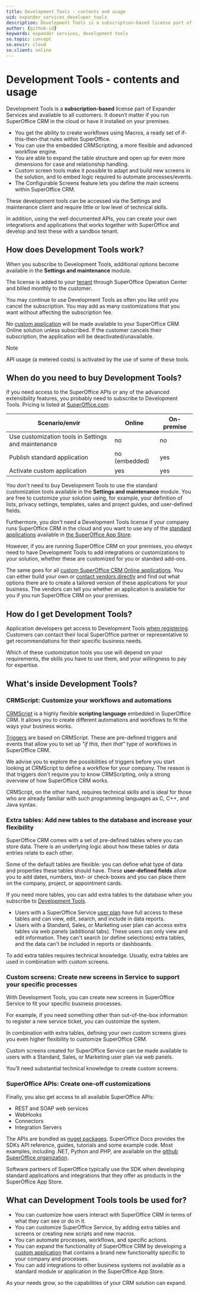 ```yaml
---
title: Development Tools - contents and usage
uid: expander_services_developer_tools
description: Development Tools is a subscription-based license part of Expander Services and available to all customers.
author: {github-id}
keywords: expander services, development tools
so.topic: concept
so.envir: cloud
so.client: online
---
```


# Development Tools - contents and usage

Development Tools is a **subscription-based** license part of Expander Services and available to all customers. It doesn’t matter if you run SuperOffice CRM in the cloud or have it installed on your premises.

* You get the ability to create workflows using Macros, a ready set of if-this-then-that rules within SuperOffice.
* You can use the embedded CRMScripting, a more flexible and advanced workflow engine.
* You are able to expand the table structure and open up for even more dimensions for case and relationship handling.
* Custom screen tools make it possible to adapt and build new screens in the solution, and to embed logic required to automate processes/events.
* The Configurable Screens feature lets you define the main screens within SuperOffice CRM.

These development tools can be accessed via the Settings and maintenance client and require little or low level of technical skills.

In addition, using the well documented APIs, you can create your own integrations and applications that works together with SuperOffice and develop and test these with a sandbox tenant.

## How does Development Tools work?

When you subscribe to Development Tools, additional options become available in the **Settings and maintenance** module.

The license is added to your [tenant][9] through SuperOffice Operation Center and billed monthly to the customer.

You may continue to use Development Tools as often you like until you cancel the subscription. You may add as many customizations that you want without affecting the subscription fee.

No [custom application][5] will be made available to your SuperOffice CRM Online solution unless subscribed. If the customer cancels their subscription, the application will be deactivated/unavailable.

> [!NOTE]
> API usage (a metered costs) is activated by the use of some of these tools.

## When do you need to buy Development Tools?

If you need access to the SuperOffice APIs or any of the advanced extensibility features, you probably need to subscribe to Development Tools. Pricing is listed at [SuperOffice.com][10].

| Scenario/envir | Online | On-premise |
|----------------|--------|------------|
| Use customization tools in Settings and maintenance | no | no |
| Publish standard application | no (embedded) | yes |
| Activate custom application | yes | yes |

You *don't* need to buy Development Tools to use the standard customization tools available in the **Settings and maintenance** module. You are free to customize your solution using, for example, your definition of lists, privacy settings, templates, sales and project guides, and user-defined fields.

Furthermore, you *don't* need a Development Tools license if your company runs SuperOffice CRM in the cloud and you want to use any of the [standard applications][6] available in [the SuperOffice App Store][7].

However, if you are running SuperOffice CRM on your premises, you *always* need to have Development Tools to add integrations or customizations to your solution, whether these are customized for you or standard add-ons.

The same goes for all [custom SuperOffice CRM Online applications][5]. You can either build your own or [contact vendors directly][8] and find out what options there are to create a tailored version of these applications for your business. The vendors can tell you whether an application is available for you if you run SuperOffice CRM on your premises.

## How do I get Development Tools?

Application developers get access to Development Tools [when registering][11]. Customers can contact their local SuperOffice partner or representative to get recommendations for their specific business needs.

Which of these customization tools you use will depend on your requirements, the skills you have to use them, and your willingness to pay for expertise.

## What's inside Development Tools?

### CRMScript: Customize your workflows and automations

[CRMScript][1] is a highly flexible **scripting language** embedded in SuperOffice CRM. It allows you to create different automations and workflows to fit the ways your business works.

[Triggers][2] are based on CRMScript. These are pre-defined triggers and events that allow you to set up *"if this, then that"* type of workflows in SuperOffice CRM.

We advise you to explore the possibilities of triggers before you start looking at CRMScript to define a workflow for your company. The reason is that triggers don't require you to know CRMScripting, only a strong overview of how SuperOffice CRM works.

CRMScript, on the other hand, requires technical skills and is ideal for those who are already familiar with such programming languages as C, C++, and Java syntax.

### Extra tables: Add new tables to the database and increase your flexibility

SuperOffice CRM comes with a set of pre-defined tables where you can store data. There is an underlying logic about how these tables or data entries relate to each other.

Some of the default tables are flexible: you can define what type of data and properties these tables should have. These **user-defined fields** allow you to add dates, numbers, text- or check-boxes and you can place them on the company, project, or appointment cards.

If you need more tables, you can add extra tables to the database when you subscribe to [Development Tools][3].

* Users with a SuperOffice Service [user plan][4] have full access to these tables and can view, edit, search, and include in data reports.
* Users with a Standard, Sales, or Marketing user plan can access extra tables via web panels (additional tabs). These users can only view and edit information. They can't search (or define selections) extra tables, and the data can't be included in reports or dashboards.

To add extra tables requires technical knowledge. Usually, extra tables are used in combination with custom screens.

### Custom screens: Create new screens in Service to support your specific processes

With Development Tools, you can create new screens in SuperOffice Service to fit your specific business processes.

For example, if you need something other than out-of-the-box information to register a new service ticket, you can customize the system.

In combination with extra tables, defining your own custom screens gives you even higher flexibility to customize SuperOffice CRM.

Custom screens created for SuperOffice Service can be made available to users with a Standard, Sales, or Marketing user plan via web panels.

You’ll need substantial technical knowledge to create custom screens.

### SuperOffice APIs: Create one-off customizations

Finally, you also get access to all available SuperOffice APIs:

* REST and SOAP web services
* WebHooks
* Connectors
* Integration Servers

The APIs are bundled as [nuget packages][12]. SuperOffice Docs provides the SDKs API reference, guides, tutorials and some example code. Most examples, including .NET, Python and PHP, are available on the [github SuperOffice organization][13].

Software partners of SuperOffice typically use the SDK when developing standard applications and integrations that they offer as products in the SuperOffice App Store.

## What can Development Tools tools be used for?

* You can customize how users interact with SuperOffice CRM in terms of what they can see or do in it.
* You can customize SuperOffice Service, by adding extra tables and screens or creating new scripts and new macros.
* You can automate processes, workflows, and specific actions.
* You can expand the functionality of SuperOffice CRM by developing a [custom application][5] that contains a brand new functionality specific to your company and processes.
* You can add integrations to other business systems not available as a standard module or application in the SuperOffice App Store.

As your needs grow, so the capabilities of your CRM solution can expand.

<!-- Referenced links -->
[1]: ../../../automation/crmscript/overview/index.md
[2]: ../../../automation/trigger/index.md
[3]: index.md
[4]: ../user-plans.md
[5]: ../../../developer-portal/custom-app/index.md
[6]: ../../../developer-portal/standard-app/index.md
[9]: ../../../developer-portal/getting-started/index.md#tenant
[11]: ../../../developer-portal/getting-started/get-access-to-sod.md
[12]: https://www.nuget.org/profiles/SuperOffice
[13]: https://www.github.com/SuperOffice
[7]: https://online.superoffice.com/appstore/
[8]: https://www.superoffice.com/company/partners/
[10]: https://www.superoffice.com/pricing/
